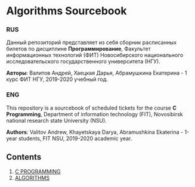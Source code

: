 # Algorithms Sourcebook

### RUS

Данный репозиторий представляет из себя сборник расписанных билетов по дисциплине **Программирование**, Факультет информационных технологий (ФИТ) Новосибирского национального исследовательского государственного университета (НГУ).

**Авторы**: Валитов Андрей, Хаецкая Дарья, Абрамушкина Екатерина - 1 курс ФИТ НГУ, 2019-2020 учебный год.

### ENG

This repository is a sourcebook of scheduled tickets for the course **C Programming**, Department of information technology (FIT), Novosibirsk national research state University (NSU).

**Authors**: Valitov Andrew, Khayetskaya Darya, Abramushkina Ekaterina - 1-year students, FIT NSU, 2019-2020 academic year.

## Contents

1. [C PROGRAMMING](https://github.com/Andrvat/AlgorithmsSourcebook/blob/master/CLanguage)
2. [ALGORITHMS](https://github.com/Andrvat/AlgorithmsSourcebook/blob/master/BasicAlgorithms)
